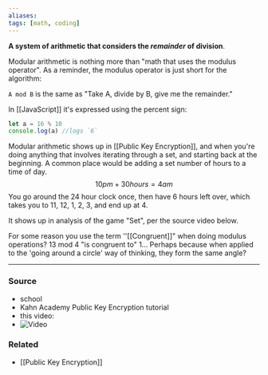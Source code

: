 ```yaml
---
aliases: 
tags: [math, coding]
---
```

**A system of arithmetic that considers the *remainder* of division**.

Modular arithmetic is nothing more than "math that uses the modulus operator". As a reminder, the modulus operator is just short for the algorithm: 

`A mod B` is the same as "Take A, divide by B, give me the remainder."

In [[JavaScript]] it's expressed using the percent sign:

```javascript
let a = 16 % 10
console.log(a) //logs `6`
```

Modular arithmetic shows up in [[Public Key Encryption]], and when you're doing anything that involves iterating through a set, and starting back at the beginning. A common place would be adding a set number of hours to a time of day.
$$10pm + 30 hours = 4am$$
You go around the 24 hour clock once, then have 6 hours left over, which takes you to 11, 12, 1, 2, 3, and end up at 4.

It shows up in analysis of the game "Set", per the source video below.

For some reason you use the term ''[[Congruent]]" when doing modulus operations?
	13 mod 4 "is congruent to" 1...
		Perhaps because when applied to the 'going around a circle' way of thinking, they form the same angle?

---
### Source
- school
- Kahn Academy Public Key Encryption tutorial
- this video:
- ![Video](https://www.youtube.com/watch?v=EkFX9jUJPKk&t=698s)

### Related
- [[Public Key Encryption]]
 